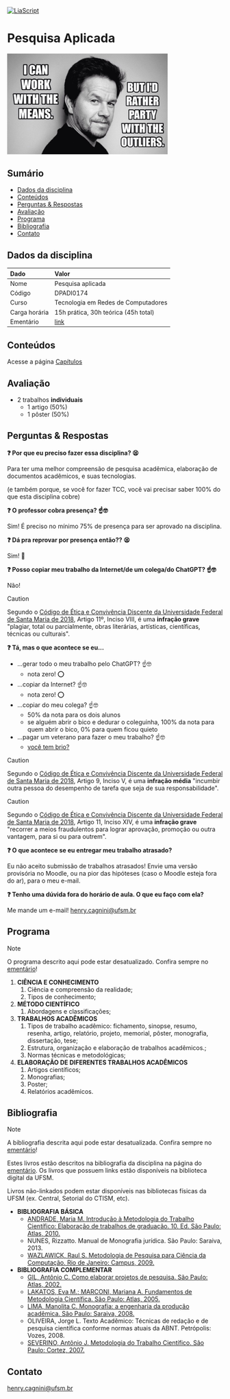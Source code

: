 [![LiaScript](https://raw.githubusercontent.com/LiaScript/LiaScript/master/badges/course.svg)](https://liascript.github.io/course/?https://raw.githubusercontent.com/CTISM-Prof-Henry/research/master/README.md)

# Pesquisa Aplicada

<a href="https://twitter.com/ResearchMark">
    <img alt="Research Wahlberg" src="capitulos/imagens/research_wahlberg.png" width="375px">
</a>

## Sumário

* [Dados da disciplina](#dados-da-disciplina)
* [Conteúdos](#conteúdos)
* [Perguntas & Respostas](#perguntas--respostas)
* [Avaliação](#avaliação)
* [Programa](#programa)
* [Bibliografia](#bibliografia)
* [Contato](#contato)

## Dados da disciplina

| Dado          | Valor                                                       |
|:--------------|:------------------------------------------------------------|
| Nome          | Pesquisa aplicada                                           |
| Código        | DPADI0174                                                   |
| Curso         | Tecnologia em Redes de Computadores                         |
| Carga horária | 15h prática, 30h teórica (45h total)                        |
| Ementário     | [link](https://www.ufsm.br/ementario/disciplinas/DPADI0174) |

## Conteúdos

Acesse a página [Capítulos](capitulos/README.md)

## Avaliação

* 2 trabalhos **individuais**
  * 1 artigo (50%) 
  * 1 pôster (50%)

## Perguntas & Respostas

**❓ Por que eu preciso fazer essa disciplina? 😫**

Para ter uma melhor compreensão de pesquisa acadêmica, elaboração de documentos acadêmicos, e suas 
tecnologias.

(e também porque, se você for fazer TCC, você vai precisar saber 100% do que esta disciplina cobre)

**❓ O professor cobra presença? ☝️🤓**

Sim! É preciso no mínimo 75% de presença para ser aprovado na disciplina.

**❓ Dá pra reprovar por presença então?? 😫**

Sim! 😬

**❓ Posso copiar meu trabalho da Internet/de um colega/do ChatGPT? ☝️🤓**  

Não! 

> [!CAUTION]
> Segundo o [Código de Ética e Convivência Discente da Universidade Federal de Santa Maria de 2018](https://www.ufsm.br/pro-reitorias/proplan/codigo-de-etica-e-convivencia-discente-da-universidade-federal-de-santa-maria), 
> Artigo 11º, Inciso VIII, é uma **infração grave** "plagiar, total ou parcialmente, obras literárias, 
> artísticas, científicas, técnicas ou culturais".

**❓ Tá, mas o que acontece se eu...** 

* ...gerar todo o meu trabalho pelo ChatGPT? ☝️🤓
  * nota zero! ⭕
* ...copiar da Internet? ☝️🤓
  * nota zero! ⭕
* ...copiar do meu colega? ☝️🤓
  * 50% da nota para os dois alunos 
  * se alguém abrir o bico e dedurar o coleguinha, 100% da nota para quem abrir o bico, 0% para quem ficou quieto
* ...pagar um veterano para fazer o meu trabalho? ☝️🤓
  * [você tem brio?](https://www.youtube.com/watch?v=TRPBY_lxJfE)

> [!CAUTION]
> Segundo o [Código de Ética e Convivência Discente da Universidade Federal de Santa Maria de 2018](https://www.ufsm.br/pro-reitorias/proplan/codigo-de-etica-e-convivencia-discente-da-universidade-federal-de-santa-maria), 
> Artigo 9, Inciso V, é uma **infração média** "incumbir outra pessoa do desempenho de tarefa que seja de sua 
> responsabilidade".

> [!CAUTION]
> Segundo o [Código de Ética e Convivência Discente da Universidade Federal de Santa Maria de 2018](https://www.ufsm.br/pro-reitorias/proplan/codigo-de-etica-e-convivencia-discente-da-universidade-federal-de-santa-maria), 
> Artigo 11, Inciso XIV, é uma **infração grave** "recorrer a meios fraudulentos para lograr aprovação, promoção ou 
> outra vantagem, para si ou para outrem".

**❓ O que acontece se eu entregar meu trabalho atrasado?**  

Eu não aceito submissão de trabalhos atrasados! Envie uma versão provisória no Moodle, ou na pior das 
hipóteses (caso o Moodle esteja fora do ar), para o meu e-mail.

**❓ Tenho uma dúvida fora do horário de aula. O que eu faço com ela?**  

Me mande um e-mail! [henry.cagnini@ufsm.br]()


## Programa

> [!NOTE]
> O programa descrito aqui pode estar desatualizado. Confira sempre no
> [ementário](https://www.ufsm.br/ementario/disciplinas/DPADI0174)!


1. **CIÊNCIA E CONHECIMENTO**
   1. Ciência e compreensão da realidade;
   2. Tipos de conhecimento;
2. **MÉTODO CIENTÍFICO** 
   1. Abordagens e classificações; 
3. **TRABALHOS ACADÊMICOS**
   1. Tipos de trabalho acadêmico: fichamento, sinopse, resumo, resenha, artigo, relatório, projeto, memorial, 
      pôster, monografia, dissertação, tese; 
   2. Estrutura, organização e elaboração de trabalhos acadêmicos.;
   3. Normas técnicas e metodológicas;
4. **ELABORAÇÃO DE DIFERENTES TRABALHOS ACADÊMICOS**
   1. Artigos científicos;
   2. Monografias;
   3. Poster;
   4. Relatórios acadêmicos.


## Bibliografia

> [!NOTE]  
> A bibliografia descrita aqui pode estar desatualizada. Confira sempre no 
> [ementário](https://www.ufsm.br/ementario/disciplinas/DPADI0174)!

Estes livros estão descritos na bibliografia da disciplina na página do 
[ementário](https://www.ufsm.br/ementario/disciplinas/DPADI0174). Os livros que possuem links estão disponíveis na 
biblioteca digital da UFSM.

Livros não-linkados podem estar disponíveis nas bibliotecas físicas da UFSM (ex. Central, Setorial do CTISM, etc).

* **BIBLIOGRAFIA BÁSICA**
    * [ANDRADE, Maria M. Introdução à Metodologia do Trabalho Científico: Elaboração de trabalhos de graduação. 10. Ed. São Paulo: Atlas, 2010.](https://integrada.minhabiblioteca.com.br/reader/books/9788522478392/pageid/0)
    * NUNES, Rizzatto. Manual de Monografia jurídica. São Paulo: Saraiva, 2013.
    * [WAZLAWICK, Raul S. Metodologia de Pesquisa para Ciência da Computação. Rio de Janeiro: Campus, 2009.](https://portal.ufsm.br/biblioteca/leitor/minhaBiblioteca.html?isbn=9788595157712)
* **BIBLIOGRAFIA COMPLEMENTAR**
    * [GIL, Antônio C. Como elaborar projetos de pesquisa. São Paulo: Atlas, 2002.](https://portal.ufsm.br/biblioteca/leitor/minhaBiblioteca.html?isbn=9786559771653)
    * [LAKATOS, Eva M.; MARCONI, Mariana A. Fundamentos de Metodologia Científica. São Paulo: Atlas, 2005.](https://portal.ufsm.br/biblioteca/leitor/minhaBiblioteca.html?isbn=9788597026580)
    * [LIMA, Manolita C. Monografia: a engenharia da produção acadêmica. São Paulo: Saraiva, 2008.](https://portal.ufsm.br/biblioteca/leitor/minhaBiblioteca.html?isbn=9788502088771)
    * OLIVEIRA, Jorge L. Texto Acadêmico: Técnicas de redação e de pesquisa científica conforme normas atuais da ABNT. Petrópolis: Vozes, 2008.
    * [SEVERINO, Antõnio J. Metodologia do Trabalho Científico. São Paulo: Cortez, 2007.](https://portal.ufsm.br/biblioteca/leitor/minhaBiblioteca.html?isbn=9788524925207)


## Contato

[henry.cagnini@ufsm.br]()